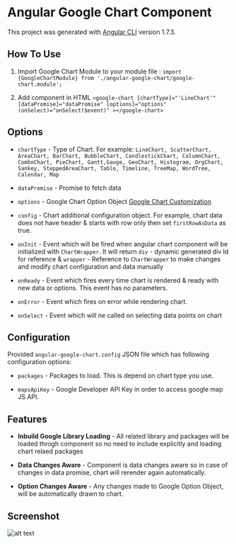 # Angular Google Chart Component

This project was generated with [Angular CLI](https://github.com/angular/angular-cli) version 1.7.3.

## How To Use

1. Import Google Chart Module to your module file : `import {GoogleChartModule} from './angular-google-chart/google-chart.module';`

2. Add component in HTML
`<google-chart [chartType]="'LineChart'" [dataPromise]="dataPromise" [options]="options" (onSelect)="onSelect($event)" ></google-chart>`


## Options

- `chartType` - Type of Chart. For example: `LineChart, ScatterChart, AreaChart, BarChart, BubbleChart, CandlestickChart, ColumnChart, ComboChart, PieChart, Gantt,Gauge, GeoChart, Histogram, OrgChart, Sankey, SteppedAreaChart, Table, Timeline, TreeMap, WordTree, Calendar, Map` 

- `dataPromise` - Promise to fetch data

- `options` - Google Chart Option Object [Google Chart Customization](https://developers.google.com/chart/interactive/docs/basic_customizing_chart)

- `config` - Chart additional configuration object. For example, chart data does not have header & starts with row only then set `firstRowAsData` as true.

- `onInit` - Event which will be fired when angular chart component will be initialized with `ChartWrapper`. It will return `div` - dynamic generated div Id for reference & `wrapper` - Reference to `ChartWrapper` to make changes and modify chart configuration and data manually

- `onReady` - Event which fires every time chart is rendered & ready with new data or options. This event has no parameters.

- `onError` - Event which fires on error while rendering chart.

- `onSelect` - Event which will ne called on selecting data points on chart


## Configuration

Provided `angular-google-chart.config` JSON file which has following configuration options:

- `packages` - Packages to load. This is depend on chart type you use. 

- `mapsApiKey` - Google Developer API Key in order to access google map JS API.


## Features

- **Inbuild Google Library Loading** - All related library and packages will be loaded throgh component so no need to include explicitly and loading chart relaed packages

- **Data Changes Aware** - Component is data changes aware so in case of changes in data promise, chart will rerender again automatically.

- **Option Changes Aware** - Any changes made to Google Option Object, will be automatically drawn to chart.

## Screenshot

![alt text](https://github.com/dbk4002/angular-google-chart/raw/master/Untitled.png)
